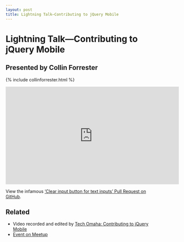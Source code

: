 ```yaml
---
layout: post
title: Lightning Talk—Contributing to jQuery Mobile
---
```


# Lightning Talk—Contributing to jQuery Mobile

## Presented by Collin Forrester

{% include collinforrester.html %}

<div class="fluid-width-video-wrapper">
	<iframe width="560" height="315" src="http://www.youtube.com/embed/eiaVF0MectI" frameborder="0" allowfullscreen></iframe>
</div>

View the infamous [‘Clear input button for text inputs’ Pull Request on GitHub](https://github.com/jquery/jquery-mobile/pull/5281).

## Related

* Video recorded and edited by [Tech Omaha: Contributing to jQuery Mobile](http://techomaha.com/2013/01/collin-forrester-contributing-jquery/)
* [Event on Meetup](http://www.meetup.com/nebraskajs/events/87624182/)